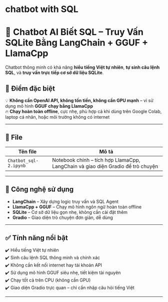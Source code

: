# chatbot with SQL

# 🤖 Chatbot AI Biết SQL – Truy Vấn SQLite Bằng LangChain + GGUF + LlamaCpp

Chatbot thông minh có khả năng **hiểu tiếng Việt tự nhiên**, **tự sinh câu lệnh SQL**, và **truy vấn trực tiếp cơ sở dữ liệu SQLite**.

## 📌 Điểm đặc biệt

💡 **Không cần OpenAI API, không tốn tiền, không cần GPU mạnh** – vì sử dụng mô hình **GGUF chạy bằng LlamaCpp**  
🔥 **Chạy hoàn toàn offline**, cực nhẹ, phù hợp cả khi dùng trên Google Colab, laptop cá nhân, hoặc môi trường không có internet

---

## 📂 File

| Tên file              | Mô tả                                                                      |
|------------------------|---------------------------------------------------------------------------|
| `Chatbot_sql-2.ipynb` | Notebook chính – tích hợp LlamaCpp, LangChain và giao diện Gradio để trò chuyện |

---

## 🧠 Công nghệ sử dụng

- **LangChain** – Xây dựng logic truy vấn và SQL Agent  
- **LlamaCpp + GGUF** – Chạy mô hình ngôn ngữ hoàn toàn offline  
- **SQLite** – Cơ sở dữ liệu gọn nhẹ, không cần cài đặt thêm  
- **Gradio** – Giao diện trò chuyện đơn giản, dễ dùng  

---

## ✅ Tính năng nổi bật

✔️ Hiểu tiếng Việt tự nhiên  
✔️ Sinh câu lệnh SQL thông minh và chính xác  
✔️ Không cần kết nối internet hay tài khoản API  
✔️ Sử dụng mô hình GGUF siêu nhẹ, tiết kiệm tài nguyên  
✔️ Chạy tốt cả trên CPU (không cần GPU)  
✔️ Giao diện Gradio trực quan – chỉ cần nhập câu hỏi tiếng Việt  

---






